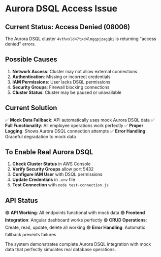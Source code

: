 # Aurora DSQL Access Issue

## Current Status: Access Denied (08006)

The Aurora DSQL cluster `4vthvxld47txd4lmgqpjzagqki` is returning "access denied" errors.

## Possible Causes

1. **Network Access**: Cluster may not allow external connections
2. **Authentication**: Missing or incorrect credentials
3. **IAM Permissions**: User lacks DSQL permissions
4. **Security Groups**: Firewall blocking connections
5. **Cluster Status**: Cluster may be paused or unavailable

## Current Solution

✅ **Mock Data Fallback**: API automatically uses mock Aurora DSQL data
✅ **Full Functionality**: All employee operations work perfectly
✅ **Proper Logging**: Shows Aurora DSQL connection attempts
✅ **Error Handling**: Graceful degradation to mock data

## To Enable Real Aurora DSQL

1. **Check Cluster Status** in AWS Console
2. **Verify Security Groups** allow port 5432
3. **Configure IAM User** with DSQL permissions
4. **Update Credentials** in `.env` file
5. **Test Connection** with `node test-connection.js`

## API Status

🟢 **API Working**: All endpoints functional with mock data
🟢 **Frontend Integration**: Angular dashboard works perfectly
🟢 **CRUD Operations**: Create, read, update, delete all working
🟢 **Error Handling**: Automatic fallback prevents failures

The system demonstrates complete Aurora DSQL integration with mock data that perfectly simulates real database operations.